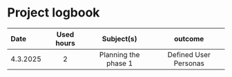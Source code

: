 # Project logbook

| Date  | Used hours | Subject(s) |  outcome |
| :---  |     :---:      |     :---:      |     :---:      |
| 4.3.2025 | 2 | Planning the phase 1  | Defined User Personas  |